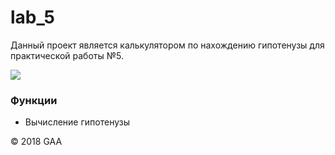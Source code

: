 # lab_5
<p>Данный проект является калькулятором по нахождению гипотенузы для практической работы №5.</p>
<img src="https://github.com/Anshef4/lab_5/blob/master/lab_5.png"/>
<br>
<h3>Функции</h3>
<ul>
<li>Вычисление гипотенузы</li>
</ul>
<p>© 2018 GAA</p>

